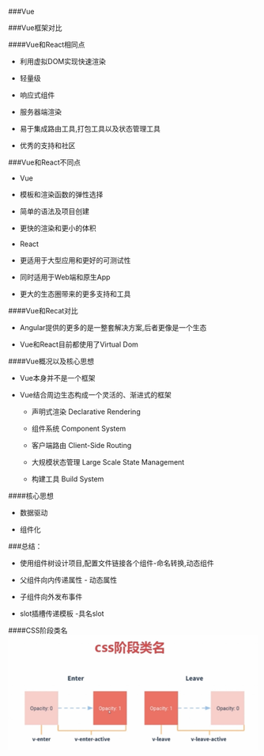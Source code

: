 ###Vue

###Vue框架对比

####Vue和React相同点

* 利用虚拟DOM实现快速渲染

* 轻量级

* 响应式组件

* 服务器端渲染

* 易于集成路由工具,打包工具以及状态管理工具

* 优秀的支持和社区

###Vue和React不同点



* Vue

 * 模板和渲染函数的弹性选择

 * 简单的语法及项目创建

 * 更快的渲染和更小的体积


* React

 * 更适用于大型应用和更好的可测试性

 * 同时适用于Web端和原生App

 * 更大的生态圈带来的更多支持和工具




####Vue和Recat对比

* Angular提供的更多的是一整套解决方案,后者更像是一个生态

* Vue和React目前都使用了Virtual Dom




####Vue概况以及核心思想

* Vue本身并不是一个框架

* Vue结合周边生态构成一个灵活的、渐进式的框架
    
   * 声明式渲染 Declarative Rendering
   
   * 组件系统  Component System
   
   * 客户端路由 Client-Side Routing
   
   * 大规模状态管理 Large Scale State Management
   
   * 构建工具 Build System
   
####核心思想
  
 * 数据驱动
  
 * 组件化
  
  
 ###总结：
 
  * 使用组件树设计项目,配置文件链接各个组件-命名转换,动态组件
  
  * 父组件向内传递属性 - 动态属性
  
  * 子组件向外发布事件
  
  * slot插槽传递模板 -具名slot
  
####CSS阶段类名
![](/assets/QQ截图20180108160341.png)


 


  